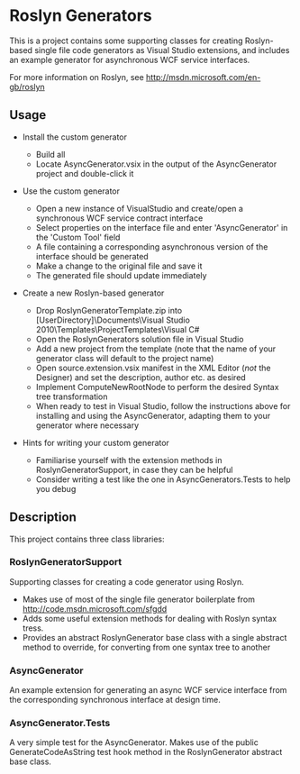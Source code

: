 # Roslyn Generators

This is a project contains some supporting classes for creating Roslyn-based single file code generators as Visual Studio extensions, and includes an example generator for asynchronous WCF service interfaces.

For more information on Roslyn, see http://msdn.microsoft.com/en-gb/roslyn

## Usage

 * Install the custom generator
   * Build all
   * Locate AsyncGenerator.vsix in the output of the AsyncGenerator project and double-click it
 * Use the custom generator
   * Open a new instance of VisualStudio and create/open a synchronous WCF service contract interface
   * Select properties on the interface file and enter 'AsyncGenerator' in the 'Custom Tool' field
   * A file containing a corresponding asynchronous version of the interface should be generated
   * Make a change to the original file and save it
   * The generated file should update immediately
 * Create a new Roslyn-based generator
   * Drop RoslynGeneratorTemplate.zip into [UserDirectory]\Documents\Visual Studio 2010\Templates\ProjectTemplates\Visual C#
   * Open the RoslynGenerators solution file in Visual Studio
   * Add a new project from the template (note that the name of your generator class will default to the project name)
   * Open source.extension.vsix manifest in the XML Editor (*not* the Designer) and set the description, author etc. as desired
   * Implement ComputeNewRootNode to perform the desired Syntax tree transformation
   * When ready to test in Visual Studio, follow the instructions above for installing and using the AsyncGenerator, adapting them to your generator where necessary

 * Hints for writing your custom generator
   * Familiarise yourself with the extension methods in RoslynGeneratorSupport, in case they can be helpful
   * Consider writing a test like the one in AsyncGenerators.Tests to help you debug

## Description
This project contains three class libraries:

### RoslynGeneratorSupport

Supporting classes for creating a code generator using Roslyn.

 * Makes use of most of the single file generator boilerplate from http://code.msdn.microsoft.com/sfgdd
 * Adds some useful extension methods for dealing with Roslyn syntax tress.
 * Provides an abstract RoslynGenerator base class with a single abstract method to override, for converting from one syntax tree to another
 

### AsyncGenerator

An example extension for generating an async WCF service interface from the corresponding synchronous interface at design time.

### AsyncGenerator.Tests

A very simple test for the AsyncGenerator. Makes use of the public GenerateCodeAsString test hook method in the RoslynGenerator abstract base class.
